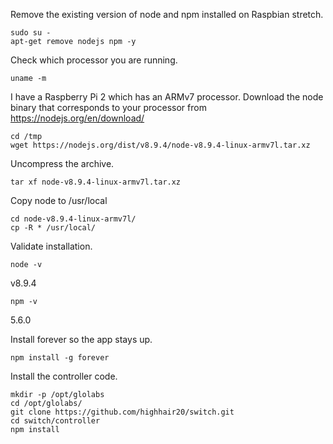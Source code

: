 
Remove the existing version of node and npm installed on Raspbian stretch.

```
sudo su - 
apt-get remove nodejs npm -y
```

Check which processor you are running.
```
uname -m
```

I have a Raspberry Pi 2 which has an ARMv7 processor.
Download the node binary that corresponds to your processor from 
https://nodejs.org/en/download/
```
cd /tmp
wget https://nodejs.org/dist/v8.9.4/node-v8.9.4-linux-armv7l.tar.xz
```

Uncompress the archive.
```
tar xf node-v8.9.4-linux-armv7l.tar.xz
```

Copy node to /usr/local
```
cd node-v8.9.4-linux-armv7l/
cp -R * /usr/local/  
```

Validate installation.
```
node -v
```
v8.9.4

```
npm -v
```
5.6.0

Install forever so the app stays up.
```
npm install -g forever
```


Install the controller code.
```
mkdir -p /opt/glolabs
cd /opt/glolabs/
git clone https://github.com/highhair20/switch.git
cd switch/controller
npm install
```





